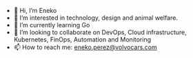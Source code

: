 - 👋 Hi, I’m Eneko
- 👀 I’m interested in technology, design and animal welfare. 
- 🌱 I’m currently learning Go
- 💞️ I’m looking to collaborate on DevOps, Cloud infrastructure, Kubernetes, FinOps, Automation and Monitoring
- 📫 How to reach me: eneko.perez@volvocars.com

<!---
eperezvcc/eperezvcc is a ✨ special ✨ repository because its `README.md` (this file) appears on your GitHub profile.
You can click the Preview link to take a look at your changes.
--->
